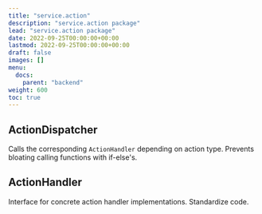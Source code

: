 ```yaml
---
title: "service.action"
description: "service.action package"
lead: "service.action package"
date: 2022-09-25T00:00:00+00:00
lastmod: 2022-09-25T00:00:00+00:00
draft: false
images: []
menu:
  docs:
    parent: "backend"
weight: 600
toc: true
---
```


## ActionDispatcher

Calls the corresponding `ActionHandler` depending on action type. Prevents 
bloating calling functions with if-else's.

## ActionHandler

Interface for concrete action handler implementations. Standardize code.
